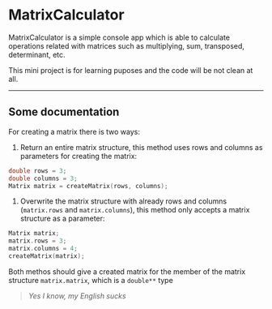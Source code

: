 # MatrixCalculator

MatrixCalculator is a simple console app which is able to calculate operations related with matrices such as multiplying, sum, transposed, determinant, etc.

This mini project is for learning puposes and the code will be not clean at all.

----

## Some documentation

For creating a matrix there is two ways:

1. Return an entire matrix structure, this method uses rows and columns as parameters for creating the matrix:
```c++
double rows = 3;
double columns = 3;
Matrix matrix = createMatrix(rows, columns);
```
1. Overwrite the matrix structure with already rows and columns (`matrix.rows` and `matrix.columns`), this method only accepts a matrix structure as a parameter:
```c++
Matrix matrix;
matrix.rows = 3;
matrix.columns = 4;
createMatrix(matrix);
```
Both methos should give a created matrix for the member of the matrix structure `matrix.matrix`, which is a `double**` type

>*Yes I know, my English sucks*